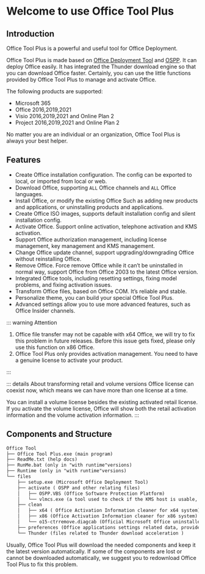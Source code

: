 # Welcome to use Office Tool Plus

## Introduction

Office Tool Plus is a powerful and useful tool for Office Deployment.

Office Tool Plus is made based on [Office Deployment Tool](https://docs.microsoft.com/en-us/deployoffice/overview-office-deployment-tool) and [OSPP](https://docs.microsoft.com/en-us/DeployOffice/vlactivation/tools-to-manage-volume-activation-of-office). It can deploy Office easily. It has integrated the Thunder download engine so that you can download Office faster. Certainly, you can use the little functions provided by Office Tool Plus to manage and activate Office.

The following products are supported:

- Microsoft 365
- Office 2016,2019,2021
- Visio 2016,2019,2021 and Online Plan 2
- Project 2016,2019,2021 and Online Plan 2

No matter you are an individual or an organization, Office Tool Plus is always your best helper.

## Features

- Create Office installation configuration. The config can be exported to local, or imported from local or web.
- Download Office, supporting `ALL` Office channels and `ALL` Office languages.
- Install Office, or modify the existing Office Such as adding new products and applications, or uninstalling products and applications.
- Create Office ISO images, supports default installation config and silent installation config.
- Activate Office. Support online activation, telephone activation and KMS activation.
- Support Office authorization management, including license management, key management and KMS management.
- Change Office update channel, support upgrading/downgrading Office without reinstalling Office.
- Remove Office. Force remove Office while it can’t be uninstalled in normal way, support Office from Office 2003 to the latest Office version.
- Integrated Office tools, including resetting settings, fixing model problems, and fixing activation issues.
- Transform Office files, based on Office COM. It’s reliable and stable.
- Personalize theme, you can build your special Office Tool Plus.
- Advanced settings allow you to use more advanced features, such as Office Insider channels.

::: warning Attention

1. Office file transfer may not be capable with x64 Office, we will try to fix this problem in future releases. Before this issue gets fixed, please only use this function on x86 Office.
2. Office Tool Plus only provides activation management. You need to have a genuine license to activate your product.

:::

::: details About transforming retail and volume versions
Office license can coexist now, which means we can have more than one license at a time.

You can install a volume license besides the existing activated retail license. If you activate the volume license, Office will show both the retail activation information and the volume activation information.
:::

## Components and Structure

``` txt
Office Tool
├── Office Tool Plus.exe (main program)
├── ReadMe.txt (help docs)
├── RunMe.bat (only in "with runtime"versions)
├── Runtime (only in "with runtime"versions)
└── files
    ├── setup.exe (Microsoft Office Deployment Tool)
    ├── activate ( OSPP and other relating files)
    │   ├── OSPP.VBS (Office Software Protection Platform)
    │   └── vlmcs.exe (a tool used to check if the KMS host is usable, only in "with vlmcs"versions)
    ├── clean
    │   ├── x64 ( Office Activation Information cleaner for x64 system)
    │   ├── x86 (Office Activation Information cleaner for x86 system)
    │   └── o15-ctrremove.diagcab (Official Microsoft Office uninstaller)
    ├── preferences (Office applications settings related data, provided by Microsoft)
    └── Thunder (files related to Thunder download acceleration )
```

Usually, Office Tool Plus will download the needed components and keep it the latest version automatically. If some of the components are lost or cannot be downloaded automatically, we suggest you to redownload Office Tool Plus to fix this problem.
